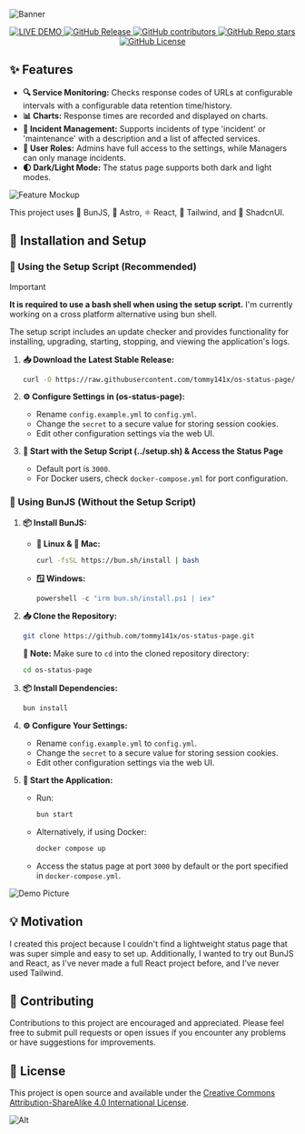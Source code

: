 ![Banner](https://tommy141x.github.io/os-status-page/banner.png)
<p align="center">

<a href="https://status.timmygstudios.com/" target="_blank">
    <img src="https://img.shields.io/badge/🔗%20LIVE%20DEMO-blue?style=for-the-badge" alt="LIVE DEMO">
  </a>
<a href="../../releases" target="_blank">
  <img src="https://img.shields.io/github/v/release/tommy141x/os-status-page?style=for-the-badge" alt="GitHub Release">
</a>
<a href="../../pulse" target="_blank">
  <img src="https://img.shields.io/github/contributors/tommy141x/os-status-page?style=for-the-badge" alt="GitHub contributors">
</a>
<a href="../../pulse" target="_blank">
  <img src="https://img.shields.io/github/stars/tommy141x/os-status-page?style=for-the-badge" alt="GitHub Repo stars">
</a>
<a href="LICENSE.md" target="_blank">
  <img src="https://img.shields.io/github/license/tommy141x/os-status-page?style=for-the-badge" alt="GitHub License">
</a>
</p>

## ✨ Features

- **🔍 Service Monitoring:** Checks response codes of URLs at configurable intervals with a configurable data retention time/history.
- **📊 Charts:** Response times are recorded and displayed on charts.
- **🚨 Incident Management:** Supports incidents of type 'incident' or 'maintenance' with a description and a list of affected services.
- **👤 User Roles:** Admins have full access to the settings, while Managers can only manage incidents.
- **🌓 Dark/Light Mode:** The status page supports both dark and light modes.

![Feature Mockup](https://tommy141x.github.io/os-status-page/hero-image-light.jpeg)

This project uses 🐰 BunJS, 🚀 Astro, ⚛️ React, 🎨 Tailwind, and 🧰 ShadcnUI.

## 🚀 Installation and Setup

### 📜 Using the Setup Script (Recommended)

> [!IMPORTANT]
> **It is required to use a bash shell when using the setup script.** I'm currently working on a cross platform alternative using bun shell.

The setup script includes an update checker and provides functionality for installing, upgrading, starting, stopping, and viewing the application's logs.
1. **📥 Download the Latest Stable Release:**
    ```bash
    curl -O https://raw.githubusercontent.com/tommy141x/os-status-page/main/scripts/setup.sh && chmod +x setup.sh && ./setup.sh
    ```

2. **⚙️ Configure Settings in (os-status-page):**
   - Rename `config.example.yml` to `config.yml`.
   - Change the `secret` to a secure value for storing session cookies.
   - Edit other configuration settings via the web UI.

3. **🏁 Start with the Setup Script (../setup.sh) & Access the Status Page**
   - Default port is `3000`.
   - For Docker users, check `docker-compose.yml` for port configuration.

### 🐰 Using BunJS (Without the Setup Script)

1. **📦 Install BunJS:**
   - **🐧 Linux & 🍎 Mac:**
     ```bash
     curl -fsSL https://bun.sh/install | bash
     ```
   - **🪟 Windows:**
     ```powershell
     powershell -c "irm bun.sh/install.ps1 | iex"
     ```

2. **📥 Clone the Repository:**
    ```bash
    git clone https://github.com/tommy141x/os-status-page.git
    ```

    **📝 Note:** Make sure to `cd` into the cloned repository directory:
    ```bash
    cd os-status-page
    ```

3. **📦 Install Dependencies:**
    ```bash
    bun install
    ```

4. **⚙️ Configure Your Settings:**
   - Rename `config.example.yml` to `config.yml`.
   - Change the `secret` to a secure value for storing session cookies.
   - Edit other configuration settings via the web UI.

5. **🏁 Start the Application:**
   - Run:
     ```bash
     bun start
     ```
   - Alternatively, if using Docker:
     ```bash
     docker compose up
     ```
   - Access the status page at port `3000` by default or the port specified in `docker-compose.yml`.


![Demo Picture](https://tommy141x.github.io/os-status-page/hero-image-dark.jpeg)

## 💡 Motivation

I created this project because I couldn't find a lightweight status page that was super simple and easy to set up. Additionally, I wanted to try out BunJS and React, as I've never made a full React project before, and I've never used Tailwind.

## 🤝 Contributing

Contributions to this project are encouraged and appreciated. Please feel free to submit pull requests or open issues if you encounter any problems or have suggestions for improvements.

## 📄 License

This project is open source and available under the [Creative Commons Attribution-ShareAlike 4.0 International License](https://creativecommons.org/licenses/by-sa/4.0/deed.en).

![Alt](https://repobeats.axiom.co/api/embed/19f88f4c6a981fc2d81415907ca79424988ffe87.svg "Repobeats analytics image")
